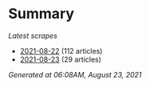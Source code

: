 # Summary
*Latest scrapes*
* [2021-08-22](https://github.com/nuuuwan/news_lk/blob/data/news_lk.2021-08-22.json) (112 articles)
* [2021-08-23](https://github.com/nuuuwan/news_lk/blob/data/news_lk.2021-08-23.json) (29 articles)

*Generated at 06:08AM, August 23, 2021*
